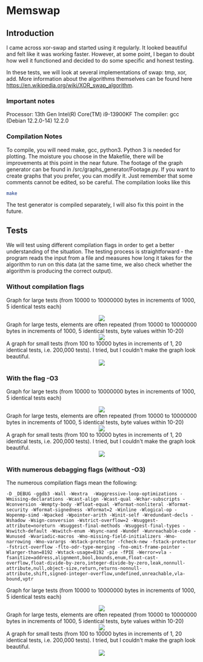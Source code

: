 # Memswap

## Introduction
I came across xor-swap and started using it regularly. It looked beautiful and felt like it was working faster. However, at some point, I began to doubt how well it functioned and decided to do some specific and honest testing.

In these tests, we will look at several implementations of swap: tmp, xor, add. More information about the algorithms themselves can be found here https://en.wikipedia.org/wiki/XOR_swap_algorithm.

### Important notes
Processor: 13th Gen Intel(R) Core(TM) i9-13900KF
The compiler: gcc (Debian 12.2.0-14) 12.2.0

### Compilation Notes
To compile, you will need make, gcc, python3.
Python 3 is needed for plotting.
The moisture you choose in the Makefile, there will be improvements at this point in the near future.
The footage of the graph generator can be found in /src/graphs_generator/Footage.py. If you want to create graphs that you prefer, you can modify it. Just remember that some comments cannot be edited, so be careful.
The compilation looks like this
```bash
make
```
The test generator is compiled separately, I will also fix this point in the future.

## Tests
We will test using different compilation flags in order to get a better understanding of the situation. The testing process is straightforward - the program reads the input from a file and measures how long it takes for the algorithm to run on this data (at the same time, we also check whether the algorithm is producing the correct output).

### Without compilation flags
Graph for large tests (from 10000 to 10000000 bytes in increments of 1000, 5 identical tests each)
<div style="text-align:center"><img src="./graphs/test1.png" /></div>
Graph for large tests, elements are often repeated (from 10000 to 10000000 bytes in increments of 1000, 5 identical tests, byte values within 10-20)
<div style="text-align:center"><img src="./graphs/test2.png" /></div>
A graph for small tests (from 100 to 10000 bytes in increments of 1, 20 identical tests, i.e. 200,000 tests). I tried, but I couldn't make the graph look beautiful.
<div style="text-align:center"><img src="./graphs/test3.png" /></div>

### With the flag -O3
Graph for large tests (from 10000 to 10000000 bytes in increments of 1000, 5 identical tests each)
<div style="text-align:center"><img src="./graphs/test4.png" /></div>
Graph for large tests, elements are often repeated (from 10000 to 10000000 bytes in increments of 1000, 5 identical tests, byte values within 10-20)
<div style="text-align:center"><img src="./graphs/test5.png" /></div>
A graph for small tests (from 100 to 10000 bytes in increments of 1, 20 identical tests, i.e. 200,000 tests). I tried, but I couldn't make the graph look beautiful.
<div style="text-align:center"><img src="./graphs/test6.png" /></div>

### With numerous debagging flags (without -O3)

The numerous compilation flags mean the following:
```make
-D _DEBUG -ggdb3 -Wall -Wextra  -Waggressive-loop-optimizations -Wmissing-declarations -Wcast-align -Wcast-qual -Wchar-subscripts -Wconversion -Wempty-body -Wfloat-equal -Wformat-nonliteral -Wformat-security -Wformat-signedness -Wformat=2 -Winline -Wlogical-op -Wopenmp-simd -Wpacked -Wpointer-arith -Winit-self -Wredundant-decls -Wshadow -Wsign-conversion -Wstrict-overflow=2 -Wsuggest-attribute=noreturn -Wsuggest-final-methods -Wsuggest-final-types -Wswitch-default -Wswitch-enum -Wsync-nand -Wundef -Wunreachable-code -Wunused -Wvariadic-macros -Wno-missing-field-initializers -Wno-narrowing -Wno-varargs -Wstack-protector -fcheck-new -fstack-protector -fstrict-overflow -flto-odr-type-merging -fno-omit-frame-pointer -Wlarger-than=8192 -Wstack-usage=8192 -pie -fPIE -Werror=vla -fsanitize=address,alignment,bool,bounds,enum,float-cast-overflow,float-divide-by-zero,integer-divide-by-zero,leak,nonnull-attribute,null,object-size,return,returns-nonnull-attribute,shift,signed-integer-overflow,undefined,unreachable,vla-bound,vptr
```

Graph for large tests (from 10000 to 10000000 bytes in increments of 1000, 5 identical tests each)
<div style="text-align:center"><img src="./graphs/test7.png" /></div>
Graph for large tests, elements are often repeated (from 10000 to 10000000 bytes in increments of 1000, 5 identical tests, byte values within 10-20)
<div style="text-align:center"><img src="./graphs/test8.png" /></div>
A graph for small tests (from 100 to 10000 bytes in increments of 1, 20 identical tests, i.e. 200,000 tests). I tried, but I couldn't make the graph look beautiful.
<div style="text-align:center"><img src="./graphs/test9.png" /></div>